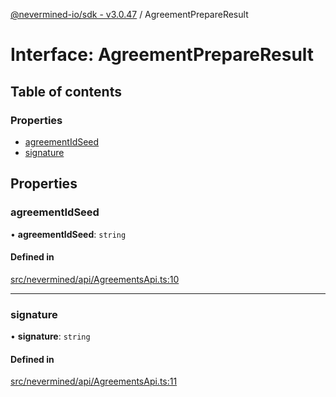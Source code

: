 [@nevermined-io/sdk - v3.0.47](../code-reference.md) / AgreementPrepareResult

# Interface: AgreementPrepareResult

## Table of contents

### Properties

- [agreementIdSeed](AgreementPrepareResult.md#agreementidseed)
- [signature](AgreementPrepareResult.md#signature)

## Properties

### agreementIdSeed

• **agreementIdSeed**: `string`

#### Defined in

[src/nevermined/api/AgreementsApi.ts:10](https://github.com/nevermined-io/sdk-js/blob/9fd2122cb8a365d3b370fc0dbe1796198ecfa3b3/src/nevermined/api/AgreementsApi.ts#L10)

---

### signature

• **signature**: `string`

#### Defined in

[src/nevermined/api/AgreementsApi.ts:11](https://github.com/nevermined-io/sdk-js/blob/9fd2122cb8a365d3b370fc0dbe1796198ecfa3b3/src/nevermined/api/AgreementsApi.ts#L11)
